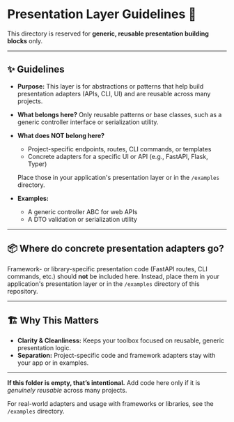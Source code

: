 # Presentation Layer Guidelines 🎨

This directory is reserved for **generic, reusable presentation building blocks** only.

---

## ✨ Guidelines

- **Purpose:**
  This layer is for abstractions or patterns that help build presentation adapters (APIs, CLI, UI) and are reusable across many projects.

- **What belongs here?**
  Only reusable patterns or base classes, such as a generic controller interface or serialization utility.

- **What does NOT belong here?**
  - Project-specific endpoints, routes, CLI commands, or templates
  - Concrete adapters for a specific UI or API (e.g., FastAPI, Flask, Typer)

  Place those in your application's presentation layer or in the `/examples` directory.

- **Examples:**
  - A generic controller ABC for web APIs
  - A DTO validation or serialization utility

---

## 📦 Where do concrete presentation adapters go?

Framework- or library-specific presentation code (FastAPI routes, CLI commands, etc.) should **not** be included here.
Instead, place them in your application's presentation layer or in the `/examples` directory of this repository.

---

## 🏗️ Why This Matters

- **Clarity & Cleanliness:**
  Keeps your toolbox focused on reusable, generic presentation logic.
- **Separation:**
  Project-specific code and framework adapters stay with your app or in examples.

---

**If this folder is empty, that’s intentional.**
Add code here only if it is *genuinely reusable* across many projects.

For real-world adapters and usage with frameworks or libraries, see the `/examples` directory.
